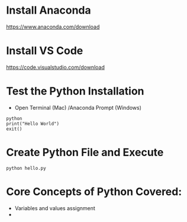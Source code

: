# Install Anaconda
https://www.anaconda.com/download

# Install VS Code
https://code.visualstudio.com/download

# Test the Python Installation
- Open Terminal (Mac) /Anaconda Prompt (Windows)
```
python
print("Hello World")
exit()
```

# Create Python File and Execute
```python hello.py```

# Core Concepts of Python Covered:
- Variables and values assignment
- 